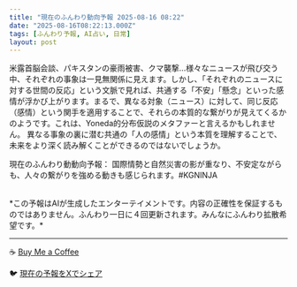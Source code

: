 ```yaml
---
title: "現在のふんわり動向予報 2025-08-16 08:22"
date: "2025-08-16T08:22:13.000Z"
tags: [ふんわり予報, AI占い, 日常]
layout: post
---
```


米露首脳会談、パキスタンの豪雨被害、クマ襲撃…様々なニュースが飛び交う中、それぞれの事象は一見無関係に見えます。しかし、「それぞれのニュースに対する世間の反応」という文脈で見れば、共通する「不安」「懸念」といった感情が浮かび上がります。まるで、異なる対象（ニュース）に対して、同じ反応（感情）という関手を適用することで、それらの本質的な繋がりが見えてくるかのようです。これは、Yoneda的分布仮説のメタファーと言えるかもしれません。  異なる事象の裏に潜む共通の「人の感情」という本質を理解することで、未来をより深く読み解くことができるのではないでしょうか。

現在のふんわり動動向予報：
国際情勢と自然災害の影が重なり、不安定ながらも、人々の繋がりを強める動きも感じられます。#KGNINJA

<br>
*この予報はAIが生成したエンターテイメントです。内容の正確性を保証するものではありません。ふんわり一日に４回更新されます。みんなにふんわり拡散希望です。*

---
☕️ [Buy Me a Coffee](https://www.buymeacoffee.com/kgninja)

🐦 [現在の予報をXでシェア](https://twitter.com/intent/tweet?text=%E7%8F%BE%E5%9C%A8%E3%81%AE%E3%81%B5%E3%82%93%E3%82%8F%E3%82%8A%E4%BA%88%E5%A0%B1%3A%20%E3%80%8C%E7%B1%B3%E9%9C%B2%E9%A6%96%E8%84%B3%E4%BC%9A%E8%AB%87%E3%80%81%E3%83%91%E3%82%AD%E3%82%B9%E3%82%BF%E3%83%B3%E3%81%AE%E8%B1%AA%E9%9B%A8%E8%A2%AB%E5%AE%B3%E3%80%81%E3%82%AF%E3%83%9E%E8%A5%B2%E6%92%83%E2%80%A6%E6%A7%98%E3%80%85%E3%81%AA%E3%83%8B%E3%83%A5%E3%83%BC%E3%82%B9%E3%81%8C%E9%A3%9B%E3%81%B3%E4%BA%A4%E3%81%86%E4%B8%AD%E3%80%81%E3%81%9D%E3%82%8C%E3%81%9E%E3%82%8C%E3%81%AE%E4%BA%8B%E8%B1%A1%E3%81%AF%E4%B8%80%E8%A6%8B%E7%84%A1%E9%96%A2%E4%BF%82%E3%81%AB%E8%A6%8B%E3%81%88%E3%81%BE%E3%81%99%E3%80%82%E3%80%8D%23KGNINJA%20%E7%B6%9A%E3%81%8D%E3%81%AF%E3%83%96%E3%83%AD%E3%82%B0%E3%81%A7%EF%BC%81%F0%9F%91%87&url=https%3A%2F%2Fkg-ninja.github.io%2FFunwariyoso%2F)
